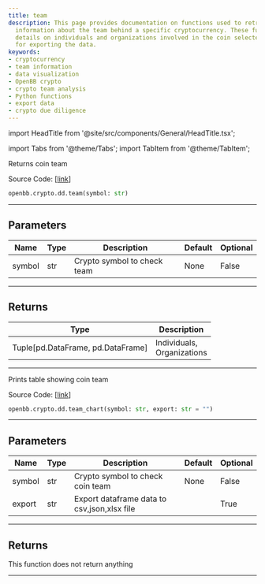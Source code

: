 ```yaml
---
title: team
description: This page provides documentation on functions used to retrieve and visualize
  information about the team behind a specific cryptocurrency. These functions provide
  details on individuals and organizations involved in the coin selected, with options
  for exporting the data.
keywords:
- cryptocurrency
- team information
- data visualization
- OpenBB crypto
- crypto team analysis
- Python functions
- export data
- crypto due diligence
---
```


import HeadTitle from '@site/src/components/General/HeadTitle.tsx';

<HeadTitle title="crypto.dd.team - Reference | OpenBB SDK Docs" />

import Tabs from '@theme/Tabs';
import TabItem from '@theme/TabItem';

<Tabs>
<TabItem value="model" label="Model" default>

Returns coin team

Source Code: [[link](https://github.com/OpenBB-finance/OpenBB/tree/main/openbb_terminal/cryptocurrency/due_diligence/messari_model.py#L419)]

```python
openbb.crypto.dd.team(symbol: str)
```

---

## Parameters

| Name | Type | Description | Default | Optional |
| ---- | ---- | ----------- | ------- | -------- |
| symbol | str | Crypto symbol to check team | None | False |


---

## Returns

| Type | Description |
| ---- | ----------- |
| Tuple[pd.DataFrame, pd.DataFrame] | Individuals,<br/>Organizations |
---

</TabItem>
<TabItem value="view" label="Chart">

Prints table showing coin team

Source Code: [[link](https://github.com/OpenBB-finance/OpenBB/tree/main/openbb_terminal/cryptocurrency/due_diligence/messari_view.py#L556)]

```python
openbb.crypto.dd.team_chart(symbol: str, export: str = "")
```

---

## Parameters

| Name | Type | Description | Default | Optional |
| ---- | ---- | ----------- | ------- | -------- |
| symbol | str | Crypto symbol to check coin team | None | False |
| export | str | Export dataframe data to csv,json,xlsx file |  | True |


---

## Returns

This function does not return anything

---

</TabItem>
</Tabs>
